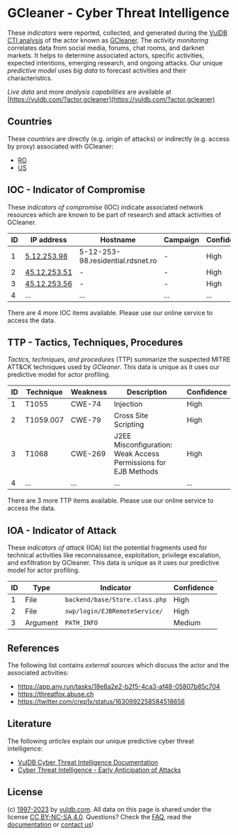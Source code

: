 # GCleaner - Cyber Threat Intelligence

These _indicators_ were reported, collected, and generated during the [VulDB CTI analysis](https://vuldb.com/?kb.cti) of the actor known as [GCleaner](https://vuldb.com/?actor.gcleaner). The _activity monitoring_ correlates data from social media, forums, chat rooms, and darknet markets. It helps to determine associated actors, specific activities, expected intentions, emerging research, and ongoing attacks. Our unique _predictive model_ uses _big data_ to forecast activities and their characteristics.

_Live data_ and more _analysis capabilities_ are available at [https://vuldb.com/?actor.gcleaner](https://vuldb.com/?actor.gcleaner)

## Countries

These _countries_ are directly (e.g. origin of attacks) or indirectly (e.g. access by proxy) associated with GCleaner:

* [RO](https://vuldb.com/?country.ro)
* [US](https://vuldb.com/?country.us)

## IOC - Indicator of Compromise

These _indicators of compromise_ (IOC) indicate associated network resources which are known to be part of research and attack activities of GCleaner.

ID | IP address | Hostname | Campaign | Confidence
-- | ---------- | -------- | -------- | ----------
1 | [5.12.253.98](https://vuldb.com/?ip.5.12.253.98) | 5-12-253-98.residential.rdsnet.ro | - | High
2 | [45.12.253.51](https://vuldb.com/?ip.45.12.253.51) | - | - | High
3 | [45.12.253.56](https://vuldb.com/?ip.45.12.253.56) | - | - | High
4 | ... | ... | ... | ...

There are 4 more IOC items available. Please use our online service to access the data.

## TTP - Tactics, Techniques, Procedures

_Tactics, techniques, and procedures_ (TTP) summarize the suspected MITRE ATT&CK techniques used by _GCleaner_. This data is unique as it uses our predictive model for actor profiling.

ID | Technique | Weakness | Description | Confidence
-- | --------- | -------- | ----------- | ----------
1 | T1055 | CWE-74 | Injection | High
2 | T1059.007 | CWE-79 | Cross Site Scripting | High
3 | T1068 | CWE-269 | J2EE Misconfiguration: Weak Access Permissions for EJB Methods | High
4 | ... | ... | ... | ...

There are 3 more TTP items available. Please use our online service to access the data.

## IOA - Indicator of Attack

These _indicators of attack_ (IOA) list the potential fragments used for technical activities like reconnaissance, exploitation, privilege escalation, and exfiltration by GCleaner. This data is unique as it uses our predictive model for actor profiling.

ID | Type | Indicator | Confidence
-- | ---- | --------- | ----------
1 | File | `backend/base/Store.class.php` | High
2 | File | `swp/login/EJBRemoteService/` | High
3 | Argument | `PATH_INFO` | Medium

## References

The following list contains _external sources_ which discuss the actor and the associated activities:

* https://app.any.run/tasks/18e8a2e2-b2f5-4ca3-af48-05807b85c704
* https://threatfox.abuse.ch
* https://twitter.com/crep1x/status/1630992258584518656

## Literature

The following _articles_ explain our unique predictive cyber threat intelligence:

* [VulDB Cyber Threat Intelligence Documentation](https://vuldb.com/?kb.cti)
* [Cyber Threat Intelligence - Early Anticipation of Attacks](https://www.scip.ch/en/?labs.20201022)

## License

(c) [1997-2023](https://vuldb.com/?kb.changelog) by [vuldb.com](https://vuldb.com/?kb.about). All data on this page is shared under the license [CC BY-NC-SA 4.0](https://creativecommons.org/licenses/by-nc-sa/4.0/). Questions? Check the [FAQ](https://vuldb.com/?kb.faq), read the [documentation](https://vuldb.com/?kb) or [contact us](https://vuldb.com/?contact)!
